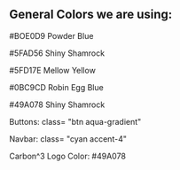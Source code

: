 ## General Colors we are using:
<p> #BOE0D9   Powder Blue </p>
<p> #5FAD56   Shiny Shamrock </p>
<p> #5FD17E   Mellow Yellow </p>
<p> #0BC9CD   Robin Egg Blue </p>
<p> #49A078   Shiny Shamrock </p>

<p> Buttons: class= "btn aqua-gradient" </p>
<p> Navbar: class= "cyan accent-4" </p>


<p> Carbon^3 Logo Color: #49A078 </p>
